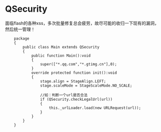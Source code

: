 QSecurity
=========

面临flash的各种xss，多次批量修复总会疲劳，故尽可能的收归一下现有的漏洞，然后统一管理！


		package
		{
			public class Main extends QSecurity 
			{
				public function Main():void 
				{
					super(["*.qq.com","*.gtimg.cn"],0);
				}
				override protected function init():void 
				{
					stage.align = StageAlign.LEFT;
					stage.scaleMode = StageScaleMode.NO_SCALE;
					
					//如：判断一个url是否合法
					if (QSecurity.checkLegalUrl(url))
					{
						this._urlLoader.load(new URLRequest(url));
					}
				}
			}
		}
